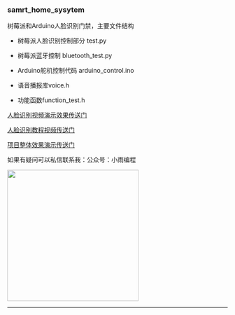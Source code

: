 ### samrt_home_sysytem
树莓派和Arduino人脸识别门禁，主要文件结构

* 树莓派人脸识别控制部分 test.py
* 树莓派蓝牙控制 bluetooth_test.py

* Arduino舵机控制代码 arduino_control.ino
* 语音播报库voice.h
* 功能函数function_test.h



[人脸识别视频演示效果传送门](https://www.bilibili.com/video/av91541332/)

[人脸识别教程视频传送门](https://www.bilibili.com/video/bv1U741127yV)

[项目整体效果演示传送门](https://www.bilibili.com/video/BV19a4y1x7q7/)

如果有疑问可以私信联系我：公众号：小雨编程

<img width="300px" src="http://ww1.sinaimg.cn/large/005NKUZGgy1gdyb1you1gj30go0gsdk8.jpg"></img>

----

